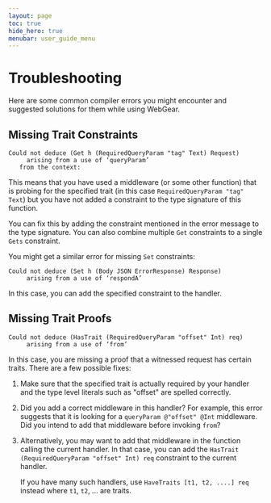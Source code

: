 ```yaml
---
layout: page
toc: true
hide_hero: true
menubar: user_guide_menu
---
```


# Troubleshooting

Here are some common compiler errors you might encounter and suggested solutions for them while using WebGear.

## Missing Trait Constraints

```
Could not deduce (Get h (RequiredQueryParam "tag" Text) Request)
     arising from a use of ‘queryParam’
   from the context:
```

This means that you have used a middleware (or some other function) that is probing for the specified trait (in this
case `RequiredQueryParam "tag" Text`) but you have not added a constraint to the type signature of this function.

You can fix this by adding the constraint mentioned in the error message to the type signature. You can also combine
multiple `Get` constraints to a single `Gets` constraint.

You might get a similar error for missing `Set` constraints:

```
Could not deduce (Set h (Body JSON ErrorResponse) Response)
     arising from a use of ‘respondA’
```

In this case, you can add the specified constraint to the handler.

## Missing Trait Proofs

```
Could not deduce (HasTrait (RequiredQueryParam "offset" Int) req)
     arising from a use of ‘from’
```

In this case, you are missing a proof that a witnessed request has certain traits. There are a few possible fixes:

1. Make sure that the specified trait is actually required by your handler and the type
   level literals such as "offset" are spelled correctly.
2. Did you add a correct middleware in this handler? For example, this error suggests that it is looking for a
   `queryParam @"offset" @Int` middleware. Did you intend to add that middleware before invoking `from`?
3. Alternatively, you may want to add that middleware in the function calling the current handler. In that case, you can
   add the `HasTrait (RequiredQueryParam "offset" Int) req` constraint to the current handler.
   
   If you have many such handlers, use `HaveTraits [t1, t2, ....] req` instead where `t1`, `t2`, ... are traits.

